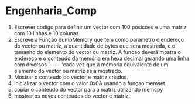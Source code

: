 # Engenharia_Comp

1. Escrever codigo para definir um vector com 100 posicoes e uma matriz com 10 linhas e 10 colunas.
2. Escreve a Funçao dumpMemory que tem como parametro o endereço do vector ou matriz, a quantidade de bytes que sera mostrada, e o tamanho do elemento do vector ou matriz. A funcao deverá mostra o endereço e o conteudo da memória em hexa decimal gerando uma linha com diversos '-----'cada vez que a memoria equivalente de um elemento do vector ou matriz seja mostrado.
3. Mostrar o conteudo do vector e matriz criados.
4. inicializar o vector com o valor 0x0A usando a funçao memset.
5. copiar o conteudo do vector para a matriz utilizando memcpy
6. mostrar os novos conteudos do vector e matriz.